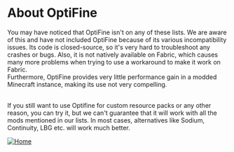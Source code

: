 # About OptiFine

You may have noticed that OptiFine isn't on any of these lists. We are aware of this and have not included OptiFine because of its various incompatibility issues. Its code is closed-source, so it's very hard to troubleshoot any crashes or bugs. Also, it is not natively available on Fabric, which causes many more problems when trying to use a workaround to make it work on Fabric.<br>
Furthermore, OptiFine provides very little performance gain in a modded Minecraft instance, making its use not very compelling.<br><br>

If you still want to use Optifine for custom resource packs or any other reason, you can try it, but we can't guarantee that it will work with all the mods mentioned in our lists. In most cases, alternatives like Sodium, Continuity, LBG etc. will work much better.

[![Home](https://i.imgur.com/zGuelkW.png)](/README.md)
